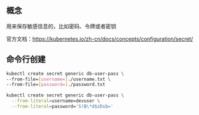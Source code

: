 ## 概念

用来保存敏感信息的，比如密码、令牌或者密钥

官方文档：https://kubernetes.io/zh-cn/docs/concepts/configuration/secret/

## 命令行创建

```bash
kubectl create secret generic db-user-pass \
--from-file=[username=]./username.txt \
--from-file=[password=]./password.txt
```

```bash
kubectl create secret generic db-user-pass \
  --from-literal=username=devuser \
  --from-literal=password='S!B\*d$zDsb='
```

